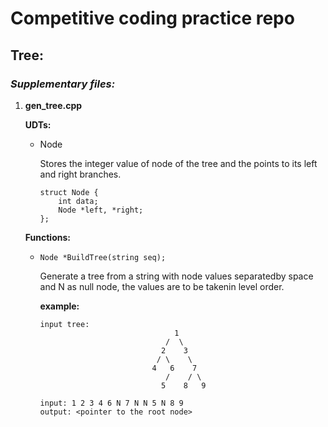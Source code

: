 # Competitive coding practice repo

## Tree:
### _Supplementary files:_
1. __gen_tree.cpp__
    
    __UDTs:__
    
    * Node

        Stores the integer value of node of the tree and the points to its left and right branches.

        ```
        struct Node {
            int data;
            Node *left, *right;
        };
        ```

    __Functions:__

    * `Node *BuildTree(string seq);`
    
        Generate a tree from a string with node values separatedby space and N as null node, the values are to be takenin level order.

        __example:__
        ```
        input tree:
                                      1
                                    /  \  
                                   2    3 
                                  / \    \
                                 4   6    7
                                    /    / \
                                   5    8   9

        input: 1 2 3 4 6 N 7 N N 5 N 8 9
        output: <pointer to the root node>
        ```
